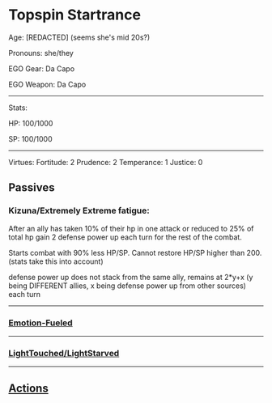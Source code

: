 # Topspin Startrance

Age: [REDACTED] (seems she's mid 20s?)

Pronouns: she/they

EGO Gear: Da Capo

EGO Weapon: Da Capo

---

Stats: 

HP: 100/1000

SP: 100/1000

---

Virtues: 
Fortitude: 2
Prudence: 2
Temperance: 1
Justice: 0



## Passives



### Kizuna/Extremely Extreme fatigue: 

After an ally has taken 10% of their hp in one attack or reduced to 25% of total hp gain 2 defense power up each turn for the rest of the combat. 

Starts combat with 90% less HP/SP. Cannot restore HP/SP higher than 200. (stats take this into account)

defense power up does not stack from the same ally, remains at 2*y+x (y being DIFFERENT allies, x being defense power up from other sources) each turn

---

### [Emotion-Fueled](https://github.com/Logirby/Jino-The-Tower-Sheets/blob/main/Emotion-Fueled.md)

---

### [LightTouched/LightStarved](https://github.com/Logirby/Jino-The-Tower-Sheets/blob/main/LightTouched-LightStarved.md)

---

## [Actions](https://github.com/Logirby/Jino-The-Tower-Sheets/blob/main/Topspin%20Attacks.md)
